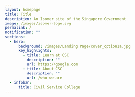 ```yaml
---
layout: homepage
title: Title
description: An Isomer site of the Singapore Government
image: /images/isomer-logo.svg
permalink: /
notification: ""
sections:
  - hero:
      background: /images/Landing Page/cover_option1a.jpg
      key_highlights:
        - title: Learn at CSC
          description: ""
          url: https://google.com
        - title: About CSC
          description: ""
          url: /who-we-are
  - infobar:
      title: Civil Service College
---
```

